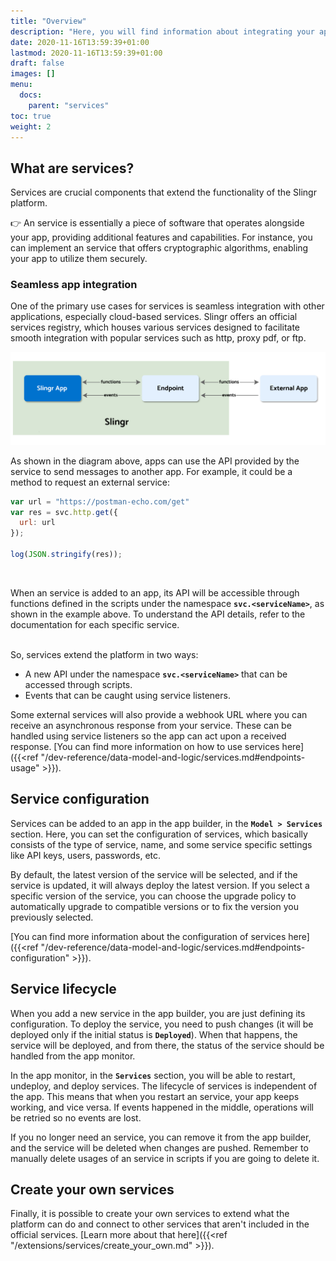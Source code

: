 ```yaml
---
title: "Overview"
description: "Here, you will find information about integrating your apps with other applications and extending the platform's features."
date: 2020-11-16T13:59:39+01:00
lastmod: 2020-11-16T13:59:39+01:00
draft: false
images: []
menu:
  docs:
    parent: "services"
toc: true
weight: 2
---
```


## **What are services?**

Services are crucial components that extend the functionality of the Slingr platform.

👉 An service is essentially a piece of software that operates alongside your app, providing additional features and capabilities.  For instance, you can implement an service that offers cryptographic algorithms, enabling your app to utilize them securely.

### Seamless app integration

One of the primary use cases for services is seamless integration with other applications, especially cloud-based services. Slingr offers an official services registry, which houses various services designed to facilitate smooth integration with popular services such as http, proxy pdf, or ftp.

![services overview](/images/vendor/extending/endpoints-overview.png)

As shown in the diagram above, apps can use the API provided by the service to send messages to another app. For example, it could be a method to request an external service:

```js
var url = "https://postman-echo.com/get"
var res = svc.http.get({
  url: url
});

log(JSON.stringify(res));
```
<br>

When an service is added to an app, its API will be accessible through functions defined in the scripts under the namespace **`svc.<serviceName>`**, as shown in the example above. To understand the API details, refer to the documentation for each specific service.

<br>
So, services extend the platform in two ways:

- A new API under the namespace **`svc.<serviceName>`** that can be accessed through scripts.
- Events that can be caught using service listeners.

Some external services will also provide a webhook URL where you can receive an asynchronous response from your service.
These can be handled using service listeners so the app can act upon a received response.
[You can find more information on how to use services here]({{<ref "/dev-reference/data-model-and-logic/services.md#endpoints-usage" >}}).

## **Service configuration**

Services can be added to an app in the app builder, in the **`Model > Services`** section. Here, you can
set the configuration of services, which basically consists of the type of service, name, and some
service specific settings like API keys, users, passwords, etc.

By default, the latest version of the service will be selected, and if the service is updated, it will always deploy the latest version. If you select a specific version of the service, you can choose the upgrade policy to automatically upgrade to compatible versions or to fix the version you previously selected.

[You can find more information about the configuration of services here]({{<ref "/dev-reference/data-model-and-logic/services.md#endpoints-configuration" >}}).

## **Service lifecycle**

When you add a new service in the app builder, you are just defining its configuration. To deploy
the service, you need to push changes (it will be deployed only if the initial status is **`Deployed`**). When
that happens, the service will be deployed, and from there, the status of the service should be handled
from the app monitor.

In the app monitor, in the **`Services`** section, you will be able to restart, undeploy, and deploy services.
The lifecycle of services is independent of the app. This means that when you restart an service, your
app keeps working, and vice versa. If events happened in the middle, operations will be retried
so no events are lost.

If you no longer need an service, you can remove it from the app builder, and the service will be
deleted when changes are pushed. Remember to manually delete usages of an service in scripts if you are going
to delete it.

## **Create your own services**

Finally, it is possible to create your own services to extend what the platform can do and connect
to other services that aren't included in the official services. [Learn more about that
here]({{<ref "/extensions/services/create_your_own.md" >}}).

